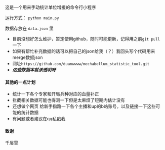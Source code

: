 这是一个用来手动统计单位增援的命令行小程序

运行方式： `python main.py`

数据存放在 `data.json` 里

+ 目前没想好怎么维护，暂定使用github，随时可能更新，记得用之前`git pull`一下
+ 如果有帮忙补充数据的话可以把自己的json给我（？）我回头写个代码用来merge数据json
+ 网址`https://github.com/duanwwww/mechabellum_statistic_tool.git`
+ ***这些数据本就该透明呀***

#### 其他的一点计划
+ 统计一下各个专家和开局兵种对应的血量补正
+ 拦截相关数据可能也得测一下但是太麻烦了短期内估计没有
+ 还想做个网页  给新手指路一下各个主播和up的b站账号，以及链接一下这些可能的统计数据
+ 有问题或者建议在qq私戳我

#### 致谢
千层雪